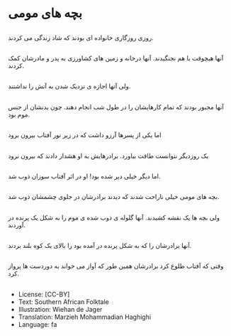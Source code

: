 # بچه های مومی

##
روزی روزگاری خانواده ای بودند که شاد زندگی می کردند.

##
آنها هیچوقت با هم نجنگیدند. آنها درخانه و زمین های کشاورزی به پدر و مادرشان کمک کردند.

##
ولی آنها اجازه ی نزدیک شدن به آتش را نداشتند.

##
آنها مجبور بودند که تمام کارهایشان را در طول شب انجام دهند. چون بدنشان از جنس موم بود.

##
اما یکی از پسرها آرزو داشت که در زیر نور آفتاب بیرون برود

##
یک روزدیگر نتوانست طاقت بیاورد. برادرهایش به او هشدار دادند که بیرون نرود

##
اما دیگر خیلی دیر شده بود! او در اثر آفتاب سوزان ذوب شد.

##
بچه های مومی خیلی ناراحت شدند که دیدند برادرشان در جلوی چشمشان ذوب شد.

##
ولی بچه ها یک نقشه کشیدند. آنها گلوله ی ذوب شده ی موم را به شکل یک پرنده در آوردند.

##
آنها برادرشان را که به شکل پرنده در آمده بود را بالای یک کوه بلند بردند.

##
وقتی که آفتاب طلوع کرد برادرشان همین طور که آواز می خواند به دوردست ها پرواز کرد.

##
* License: [CC-BY]
* Text: Southern African Folktale
* Illustration: Wiehan de Jager
* Translation: Marzieh Mohammadian Haghighi
* Language: fa
